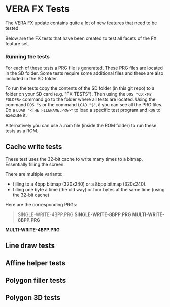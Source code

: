 
# VERA FX Tests

The VERA FX update contains quite a lot of new features that need to be tested.

Below are the FX tests that have been created to test all facets of the FX feature set.

### Running the tests

For each of these tests a PRG file is generated. These PRG files are located in the SD folder. 
Some tests require some additional files and these are also included in the SD folder.

To run the tests copy the contents of the SD folder (in this git repo) to a folder on your SD card (e.g. "FX-TESTS").
Then using the `DOS "CD:<MY FOLDER>` command go to the folder where all tests are located. 
Using the command `DOS "$` or the command `LOAD "$",8` you can see all the PRG files. 
Do a `LOAD "<THE FILENAME.PRG>"` to load a specific test program and `RUN` to execute it.

Alternatively you can use a .rom file (inside the ROM folder) to run these tests as a ROM.


## Cache write tests

These test uses the 32-bit cache to write many times to a bitmap. Essentially filling the screen.

There are multiple variants: 
  - filling to a 4bpp bitmap (320x240) or a 8bpp bitmap (320x240). 
  - filling one byte a time (the old way) or four bytes at the same time (using the 32-bit cache)

Here are the corresponding PRGs:

> SINGLE-WRITE-4BPP.PRG
> **SINGLE-WRITE-8BPP.PRG**
> **MULTI-WRITE-8BPP.PRG**

**MULTI-WRITE-4BPP.PRG**

## Line draw tests




## Affine helper tests



## Polygon filler tests



## Polygon 3D tests